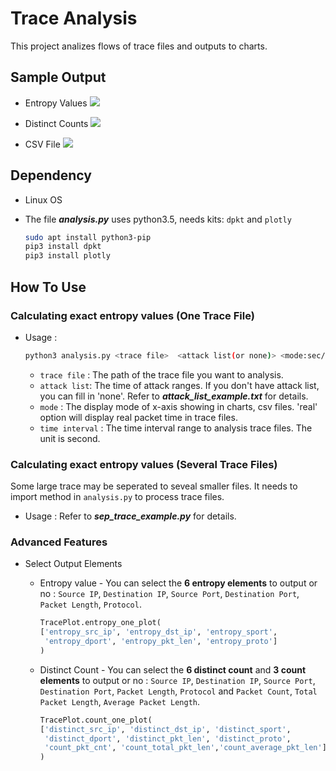 # Trace Analysis

This project analizes flows of trace files and outputs to charts.

## Sample Output

* Entropy Values
![ ](https://raw.githubusercontent.com/LycorisAurea/trace_analysis/master/show/Example_1_entropy.png)

* Distinct Counts
![ ](https://raw.githubusercontent.com/LycorisAurea/trace_analysis/master/show/Example_2_count.png)

* CSV File
![ ](https://raw.githubusercontent.com/LycorisAurea/trace_analysis/master/show/Example_4_csv.png)

## Dependency

* Linux OS
* The file **_analysis.py_** uses python3.5, needs kits: `dpkt` and `plotly`

  ```bash
  sudo apt install python3-pip
  pip3 install dpkt
  pip3 install plotly
  ```

## How To Use

### Calculating exact entropy values (One Trace File)

* Usage :

    ```bash
    python3 analysis.py <trace file>  <attack list(or none)> <mode:sec/min/hour/real> <time interval(sec)>
    ```

  * `trace file` : The path of the trace file you want to analysis.
  * `attack list`: The time of attack ranges. If you don't have attack list, you can fill in 'none'. Refer to **_attack_list_example.txt_** for details.
  * `mode` : The display mode of x-axis showing in charts, csv files. 'real' option will display real packet time in trace files.
  * `time interval` : The time interval range to analysis trace files. The unit is second.

### Calculating exact entropy values (Several Trace Files)

Some large trace may be seperated to seveal smaller files. It needs to import method in `analysis.py` to process trace files.

* Usage : Refer to **_sep_trace_example.py_** for details.

### Advanced Features

* Select Output Elements
  * Entropy value - You can select the **6 entropy elements** to output or no : `Source IP`, `Destination IP`, `Source Port`, `Destination Port`, `Packet Length`, `Protocol`.

    ``` Python
    TracePlot.entropy_one_plot(
    ['entropy_src_ip', 'entropy_dst_ip', 'entropy_sport',
     'entropy_dport', 'entropy_pkt_len', 'entropy_proto']
    )
    ```
  
  * Distinct Count - You can select the **6 distinct count** and **3 count elements** to output or no : `Source IP`, `Destination IP`, `Source Port`, `Destination Port`, `Packet Length`, `Protocol` and `Packet Count`, `Total Packet Length`, `Average Packet Length`.

    ``` Python
    TracePlot.count_one_plot(
    ['distinct_src_ip', 'distinct_dst_ip', 'distinct_sport',
     'distinct_dport', 'distinct_pkt_len', 'distinct_proto',
     'count_pkt_cnt', 'count_total_pkt_len','count_average_pkt_len']
    )
    ```
